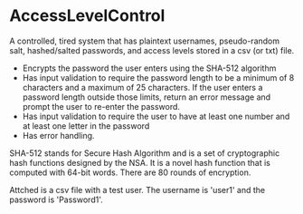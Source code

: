# AccessLevelControl
A controlled, tired system that has plaintext usernames, pseudo-random salt, hashed/salted passwords, and access levels stored in a csv (or txt) file.

- Encrypts the password the user enters using the SHA-512 algorithm
- Has input validation to require the password length to be a minimum of 8 characters and a maximum of 25 characters. If the user enters a password length outside those limits, return an error message and prompt the user to re-enter the password. 
- Has input validation to require the user to have at least one number and at least one letter in the password
- Has error handling.

SHA-512 stands for Secure Hash Algorithm and is a set of cryptographic hash functions designed by the NSA. It is a novel hash function that is computed with 64-bit words. There are 80 rounds of encryption. 

 Attched is a csv file with a test user. The username is 'user1' and the password is 'Password1'.

